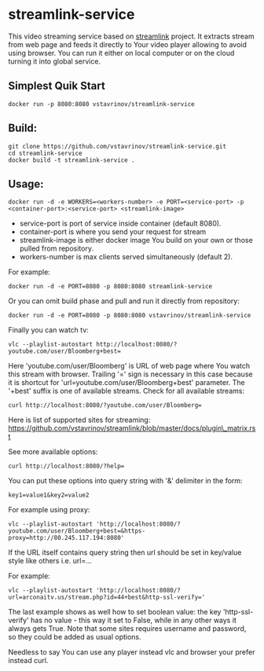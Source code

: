 # streamlink-service

This video streaming service based on [streamlink](https://github.com/streamlink/streamlink) project. It extracts stream from web page and feeds it directly to Your video player allowing to avoid using browser. You can run it either on local computer or on the cloud turning it into global service.

## Simplest Quik Start

```
docker run -p 8080:8080 vstavrinov/streamlink-service
```

## Build:

```
git clone https://github.com/vstavrinov/streamlink-service.git
cd streamlink-service
docker build -t streamlink-service .
```

## Usage:

```
docker run -d -e WORKERS=<workers-number> -e PORT=<service-port> -p <container-port>:<service-port> <streamlink-image>
```

- service-port is port of service inside container (default 8080).
- container-port is where you send your request for stream
- streamlink-image is either docker image You build on your own or those pulled from repository.
- workers-number is max clients served simultaneously (default 2).

For example:

```
docker run -d -e PORT=8080 -p 8080:8080 streamlink-service
```
Or you can omit build phase and pull and run it directly from repository:

```
docker run -d -e PORT=8080 -p 8080:8080 vstavrinov/streamlink-service
```

Finally you can watch tv:

```
vlc --playlist-autostart http://localhost:8080/?youtube.com/user/Bloomberg+best=
```

Here 'youtube.com/user/Bloomberg' is URL of web page where You watch this stream with browser. Trailing '=' sign is necessary in this case because it is shortcut for 'url=youtube.com/user/Bloomberg+best' parameter. The '+best'  suffix  is one of available streams. Check for all available streams:

```
curl http://localhost:8080/?youtube.com/user/Bloomberg=
```

Here is list of supported sites for streaming: https://github.com/vstavrinov/streamlink/blob/master/docs/plugin\_matrix.rst

See more available options:

```
curl http://localhost:8080/?help=
```

You can put these options into query string with '&' delimiter in the form: 
```
key1=value1&key2=value2
```
For example using proxy:
```
vlc --playlist-autostart 'http://localhost:8080/?youtube.com/user/Bloomberg+best=&https-proxy=http://80.245.117.194:8080'
```
If the URL itself contains query string then url should be set in key/value style like others i.e. url=...

For example:
```
vlc --playlist-autostart 'http://localhost:8080/?url=arconaitv.us/stream.php?id=44+best&http-ssl-verify='
```
The last example shows as well how to set boolean value: the key 'http-ssl-verify' has no value  - this way it set to False, while in any other ways it always gets True. Note that some sites requires username and password, so they could be added as usual options.

Needless to say You can use any player instead vlc and browser your prefer instead curl. 
